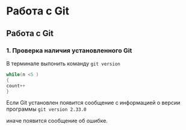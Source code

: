 # Работа с Git
## Работа с Git

### 1. Проверка наличия установленного Git
В терминале выпонить команду `git version`
```Java
while(n <5 )
{
count++
}
```
Если Git установлен появится сообщение с информацией о версии программы
`git version 2.33.0`

иначе появится сообщение об ошибке.
